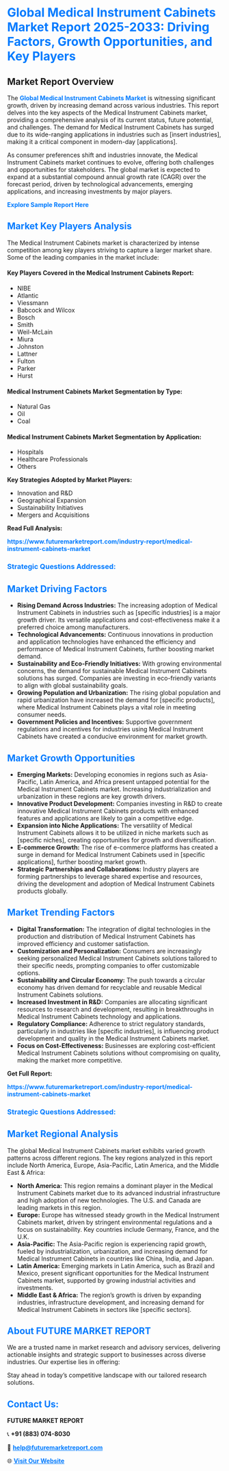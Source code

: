 <h1 style="color: #007BFF;">Global Medical Instrument Cabinets Market Report 2025-2033: Driving Factors, Growth Opportunities, and Key Players</h1>

<section id="overview">
<h2>Market Report Overview</h2>
<p>The <a href="https://www.futuremarketreport.com/industry-report/medical-instrument-cabinets-market" style="color: #007BFF; text-decoration: none;"><strong>Global Medical Instrument Cabinets Market</strong></a> is witnessing significant growth, driven by increasing demand across various industries. This report delves into the key aspects of the Medical Instrument Cabinets market, providing a comprehensive analysis of its current status, future potential, and challenges. The demand for Medical Instrument Cabinets has surged due to its wide-ranging applications in industries such as [insert industries], making it a critical component in modern-day [applications].</p>
<p>As consumer preferences shift and industries innovate, the Medical Instrument Cabinets market continues to evolve, offering both challenges and opportunities for stakeholders. The global market is expected to expand at a substantial compound annual growth rate (CAGR) over the forecast period, driven by technological advancements, emerging applications, and increasing investments by major players.</p>
</section>

<section id="overview">
<p><a href="https://www.futuremarketreport.com/request-sample/reportId=33617" style="color: #007BFF; text-decoration: none;"><strong>Explore Sample Report Here</strong></a></p>
</section>

<section id="key-players">
<h2 style="color: #007BFF;">Market Key Players Analysis</h2>
<p>The Medical Instrument Cabinets market is characterized by intense competition among key players striving to capture a larger market share. Some of the leading companies in the market include:</p>
<h4>Key Players Covered in the Medical Instrument Cabinets Report:</h4>
<ul><li>NIBE</li><li>Atlantic</li><li>Viessmann</li><li>Babcock and Wilcox</li><li>Bosch</li><li>Smith</li><li>Weil-McLain</li><li>Miura</li><li>Johnston</li><li>Lattner</li><li>Fulton</li><li>Parker</li><li>Hurst</li></ul>
<h4>Medical Instrument Cabinets Market Segmentation by Type:</h4>
<ul><li>Natural Gas</li><li>Oil</li><li>Coal</li></ul>

<h4>Medical Instrument Cabinets Market Segmentation by Application:</h4>
<ul><li>Hospitals</li><li>Healthcare Professionals</li><li>Others</li></ul>
<p><strong>Key Strategies Adopted by Market Players:</strong></p>
<ul>
<li>Innovation and R&D</li>
<li>Geographical Expansion</li>
<li>Sustainability Initiatives</li>
<li>Mergers and Acquisitions</li>
</ul>
</section>

<section>
<p><strong>Read Full Analysis: </strong></p><a href="https://www.futuremarketreport.com/industry-report/medical-instrument-cabinets-market" style="color: #007BFF; text-decoration: none;"><strong>https://www.futuremarketreport.com/industry-report/medical-instrument-cabinets-market</strong></a>
<h3 style="color: #007BFF;">Strategic Questions Addressed:</h3>
</section>

<section id="driving-factors">
<h2 style="color: #007BFF;">Market Driving Factors</h2>
<ul>
<li><strong>Rising Demand Across Industries:</strong> The increasing adoption of Medical Instrument Cabinets in industries such as [specific industries] is a major growth driver. Its versatile applications and cost-effectiveness make it a preferred choice among manufacturers.</li>
<li><strong>Technological Advancements:</strong> Continuous innovations in production and application technologies have enhanced the efficiency and performance of Medical Instrument Cabinets, further boosting market demand.</li>
<li><strong>Sustainability and Eco-Friendly Initiatives:</strong> With growing environmental concerns, the demand for sustainable Medical Instrument Cabinets solutions has surged. Companies are investing in eco-friendly variants to align with global sustainability goals.</li>
<li><strong>Growing Population and Urbanization:</strong> The rising global population and rapid urbanization have increased the demand for [specific products], where Medical Instrument Cabinets plays a vital role in meeting consumer needs.</li>
<li><strong>Government Policies and Incentives:</strong> Supportive government regulations and incentives for industries using Medical Instrument Cabinets have created a conducive environment for market growth.</li>
</ul>
</section>

<section id="growth-opportunities">
<h2 style="color: #007BFF;">Market Growth Opportunities</h2>
<ul>
<li><strong>Emerging Markets:</strong> Developing economies in regions such as Asia-Pacific, Latin America, and Africa present untapped potential for the Medical Instrument Cabinets market. Increasing industrialization and urbanization in these regions are key growth drivers.</li>
<li><strong>Innovative Product Development:</strong> Companies investing in R&D to create innovative Medical Instrument Cabinets products with enhanced features and applications are likely to gain a competitive edge.</li>
<li><strong>Expansion into Niche Applications:</strong> The versatility of Medical Instrument Cabinets allows it to be utilized in niche markets such as [specific niches], creating opportunities for growth and diversification.</li>
<li><strong>E-commerce Growth:</strong> The rise of e-commerce platforms has created a surge in demand for Medical Instrument Cabinets used in [specific applications], further boosting market growth.</li>
<li><strong>Strategic Partnerships and Collaborations:</strong> Industry players are forming partnerships to leverage shared expertise and resources, driving the development and adoption of Medical Instrument Cabinets products globally.</li>
</ul>
</section>

<section id="trending-factors">
<h2 style="color: #007BFF;">Market Trending Factors</h2>
<ul>
<li><strong>Digital Transformation:</strong> The integration of digital technologies in the production and distribution of Medical Instrument Cabinets has improved efficiency and customer satisfaction.</li>
<li><strong>Customization and Personalization:</strong> Consumers are increasingly seeking personalized Medical Instrument Cabinets solutions tailored to their specific needs, prompting companies to offer customizable options.</li>
<li><strong>Sustainability and Circular Economy:</strong> The push towards a circular economy has driven demand for recyclable and reusable Medical Instrument Cabinets solutions.</li>
<li><strong>Increased Investment in R&D:</strong> Companies are allocating significant resources to research and development, resulting in breakthroughs in Medical Instrument Cabinets technology and applications.</li>
<li><strong>Regulatory Compliance:</strong> Adherence to strict regulatory standards, particularly in industries like [specific industries], is influencing product development and quality in the Medical Instrument Cabinets market.</li>
<li><strong>Focus on Cost-Effectiveness:</strong> Businesses are exploring cost-efficient Medical Instrument Cabinets solutions without compromising on quality, making the market more competitive.</li>
</ul>
</section>

<section>
<p><strong>Get Full Report: </strong></p><a href="https://www.futuremarketreport.com/industry-report/medical-instrument-cabinets-market" style="color: #007BFF; text-decoration: none;"><strong>https://www.futuremarketreport.com/industry-report/medical-instrument-cabinets-market</strong></a>
<h3 style="color: #007BFF;">Strategic Questions Addressed:</h3>
</section>


<section id="regional-analysis">
<h2 style="color: #007BFF;">Market Regional Analysis</h2>
<p>The global Medical Instrument Cabinets market exhibits varied growth patterns across different regions. The key regions analyzed in this report include North America, Europe, Asia-Pacific, Latin America, and the Middle East & Africa:</p>
<ul>
<li><strong>North America:</strong> This region remains a dominant player in the Medical Instrument Cabinets market due to its advanced industrial infrastructure and high adoption of new technologies. The U.S. and Canada are leading markets in this region.</li>
<li><strong>Europe:</strong> Europe has witnessed steady growth in the Medical Instrument Cabinets market, driven by stringent environmental regulations and a focus on sustainability. Key countries include Germany, France, and the U.K.</li>
<li><strong>Asia-Pacific:</strong> The Asia-Pacific region is experiencing rapid growth, fueled by industrialization, urbanization, and increasing demand for Medical Instrument Cabinets in countries like China, India, and Japan.</li>
<li><strong>Latin America:</strong> Emerging markets in Latin America, such as Brazil and Mexico, present significant opportunities for the Medical Instrument Cabinets market, supported by growing industrial activities and investments.</li>
<li><strong>Middle East & Africa:</strong> The region’s growth is driven by expanding industries, infrastructure development, and increasing demand for Medical Instrument Cabinets in sectors like [specific sectors].</li>
</ul>
</section>

<footer>
<h2 style="color: #007BFF;">About FUTURE MARKET REPORT</h2>
<p>We are a trusted name in market research and advisory services, delivering actionable insights and strategic support to businesses across diverse industries. Our expertise lies in offering:</p>

<p>Stay ahead in today’s competitive landscape with our tailored research solutions.</p>

<h2 style="color: #007BFF;">Contact Us:</h2>
<p><strong>FUTURE MARKET REPORT</strong></p>
<p>📞 <strong>+91 (883) 074-8030</strong></p>
<p>📧 <strong><a href="mailto:help@futuremarketreport.com" style="color: #007BFF;">help@futuremarketreport.com</a></strong></p>
<p>🌐 <strong><a href="https://www.futuremarketreport.com/" style="color: #007BFF;">Visit Our Website</a></strong></p>
</footer>